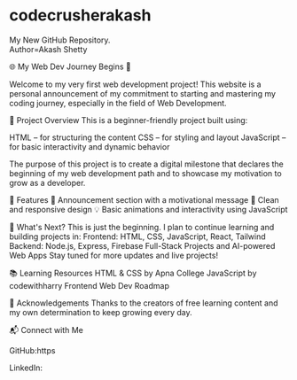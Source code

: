 # codecrusherakash
My New GitHub Repository.
<br>
Author=Akash Shetty

🌐 My Web Dev Journey Begins 🚀

Welcome to my very first web development project! This website is a personal announcement of my commitment to starting and mastering my coding journey, especially in the field of Web Development.

📌 Project Overview
This is a beginner-friendly project built using:

HTML – for structuring the content
CSS – for styling and layout
JavaScript – for basic interactivity and dynamic behavior

The purpose of this project is to create a digital milestone that declares the beginning of my web development path and to showcase my motivation to grow as a developer.

🎯 Features
📰 Announcement section with a motivational message
🎨 Clean and responsive design
💡 Basic animations and interactivity using JavaScript

🚀 What's Next?
This is just the beginning. I plan to continue learning and building projects in:
Frontend: HTML, CSS, JavaScript, React, Tailwind
Backend: Node.js, Express, Firebase
Full-Stack Projects and AI-powered Web Apps
Stay tuned for more updates and live projects!

📚 Learning Resources
HTML & CSS by Apna College
JavaScript by codewithharry
Frontend Web Dev Roadmap

🙌 Acknowledgements
Thanks to the creators of free learning content and my own determination to keep growing every day.

📬 Connect with Me

GitHub:https

LinkedIn:
